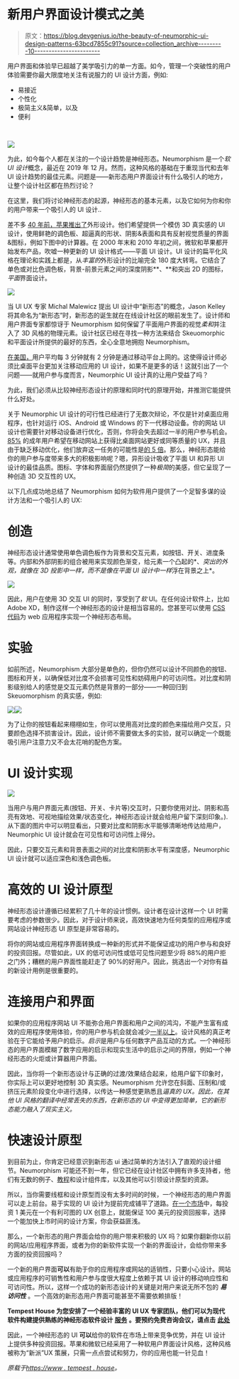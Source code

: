# 新用户界面设计模式之美

> 原文：<https://blog.devgenius.io/the-beauty-of-neumorphic-ui-design-patterns-63bcd7855c91?source=collection_archive---------10----------------------->

用户界面和体验早已超越了美学吸引力的单一方面。如今，管理一个突破性的用户体验需要你最大限度地关注有说服力的 UI 设计方面，例如:

*   易接近
*   个性化
*   极简主义&简单，以及
*   便利

‍

![](img/b4e20d724df5986dfcb667361e3849a8.png)

为此，如今每个人都在关注的一个设计趋势是神经形态。Neumorphism 是一个*软 UI 设计*概念，最近在 2019 年 12 月。然而，这种风格的基础在于重现当代和去年 UI 设计趋势的最佳元素。问题是——新形态用户界面设计有什么吸引人的地方，让整个设计社区都在热烈讨论？

在这里，我们将讨论神经形态的起源，神经形态的基本元素，以及它如何为你和你的用户带来一个吸引人的 UI 设计..

差不多 [40 年前，苹果推出了](https://medium.com/@openGeeksLab/neumorphism-the-next-big-thing-in-ui-design-11e703df3ab0)外形设计。他们希望提供一个模仿 3D 真实感的 UI 设计，使用鲜艳的调色板、超逼真的形状、阴影&表面和具有反射视觉质量的界面&图标，例如下图中的计算器。在 2000 年末和 2010 年初之间，微软和苹果都开始发布产品，吹嘘一种更新的 UI 设计格式——平面 UI 设计。UI 设计的扁平化风格在理论和实践上都是，从*丰富的*外形设计的比喻完全 180 度大转弯。它结合了单色或对比色调色板，背景-前景元素之间的深度阴影**、**和突出 2D 的图标，*平面*界面设计。

![](img/747b80f58832281cdcc069d5ad22c7f4.png)

当 UI UX 专家 Michal Malewicz 提出 UI 设计中“新形态”的概念，Jason Kelley 将其命名为“新形态”时，新形态的诞生就在在线设计社区的眼前发生了。设计师和用户界面专家都惊讶于 Neumorphism 如何保留了平面用户界面的视觉*柔和*并注入了 3D 风格的物理元素。设计社区已经在寻找一种方法来结合 Skeuomorphic 和平面设计所提供的最好的东西，全心全意地拥抱 Neumorphism。

[在美国，](https://truelist.co/blog/ux-statistics/)用户平均每 3 分钟就有 2 分钟是通过移动平台上网的。这使得设计师必须比桌面平台更加关注移动应用的 UI 设计，如果不是更多的话！这就引出了一个问题——就用户参与度而言，Neumorphic UI 设计真的让用户受益了吗？

为此，我们必须从比较神经形态设计的原理和同时代的原理开始，并推测它能提供什么好处。

关于 Neumorphic UI 设计的可行性已经进行了无数次辩论，不仅是针对桌面应用程序，也针对运行 iOS、Android 或 Windows 的下一代移动设备。你的网站 UI 设计也需要针对移动设备进行优化，否则，你将会失去超过一半的用户参与机会。 [85%](https://uxcam.com/blog/ux-statistics/) 的成年用户希望在移动网站上获得比桌面网站更好或同等质量的 UX，并且由于缺乏移动优化，他们放弃这一任务的可能性是[的 5 倍](https://uxcam.com/blog/ux-statistics/)。那么，神经形态能给你的用户参与度带来多大的积极影响呢？嗯，异形设计吸收了平面 UI 和异形 UI 设计的最佳品质。图标、字体和界面层仍然提供了一种*极简*的美感，但它呈现了一种创造 3D 交互性的 UX。

以下几点成功地总结了 Neumorphism 如何为软件用户提供了一个足智多谋的设计方法和一个吸引人的 UX:

# 创造

神经形态设计通常使用单色调色板作为背景和交互元素，如按钮、开关、进度条等。内部和外部阴影的组合被用来实现颜色渐变，给元素一个凸起的*、*突出的外观，就像在 3D 投影中一样，而不是像在平面 UI 设计中一样*浮在背景之上*。

![](img/b07c40df4510a2d6fca0669ba614dfca.png)

因此，用户在使用 3D 交互 UI 的同时，享受到了*软* UI。在任何设计软件上，比如 Adobe XD，制作这样一个神经形态的设计是相当容易的。您甚至可以使用 [CSS 代码](https://neumorphism.io/#55b9f3)为 web 应用程序实现一个神经形态布局。

# 实验

如前所述，Neumorphism 大部分是单色的，但你仍然可以设计不同颜色的按钮、图标和开关，以确保低对比度不会损害可见性和妨碍用户的可访问性。对比度和阴影级别给人的感觉是交互元素仍然是背景的一部分——一种回归到 Skeuomorphism 的真实感，例如:

![](img/b31470a6b47f41a74c36fec23aef6355.png)![](img/85f658945ab75b57bfdc3247a267ff14.png)

为了让你的按钮看起来栩栩如生，你可以使用高对比度的颜色来描绘用户交互，只要颜色选择不损害设计。因此，设计师不需要做太多的实验，就可以确定一个既能吸引用户注意力又不会太花哨的配色方案。

# UI 设计实现

![](img/fd9191cb1c494ad16b38e2cb55a6a534.png)

当用户与用户界面元素(按钮、开关、卡片等)交互时，只要你使用对比、阴影和高亮有效地、可视地描绘效果/状态变化，神经形态设计就会给用户留下深刻印象。).从下面的图片中可以明显看出，只要对比度和阴影水平能够清晰地传达给用户，Neumorphic UI 设计就会在可见性和可访问性上得分。

因此，只要交互元素和背景表面之间的对比度和阴影水平有深度感，Neumorphic UI 设计就可以适应深色和浅色调色板。

# 高效的 UI 设计原型

神经形态设计遵循已经累积了几十年的设计惯例。设计者在设计这样一个 UI 时需要考虑的参数很少。因此，对于设计师来说，高效快速地为任何类型的应用程序或网站设计神经形态 UI 原型是非常容易的。

将你的网站或应用程序界面转换成一种新的形式并不能保证成功的用户参与和良好的投资回报。尽管如此，UX 的低可访问性或低可见性问题至少将 88%的用户拒之门外；糟糕的用户界面性能赶走了 90%的好用户。因此，挑选出一个对你有益的新设计用例是很重要的。

# 连接用户和界面

如果你的应用程序网站 UI 不能弥合用户界面和用户之间的鸿沟，不能产生富有成效的应用程序使用体验，你的用户参与机会就会减少[一半以上](https://truelist.co/blog/ux-statistics/)。设计风格的真正考验在于它能给予用户的启示。*启示*是用户与任何数字产品互动的方式。一个神经形态的用户界面模糊了数字应用的启示和现实生活中的启示之间的界限，例如一个神经形态的火炬或计算器用户界面。

因此，当你将一个新形态设计与正确的过渡/效果结合起来，给用户留下印象时，你实际上可以更好地控制 3D 真实感。Neumorphism 允许您在斜面、压制和/或挤压元素阶段变化中进行选择，以传达一种感觉更熟悉且*逼真的 UX。因此，在其他 UI 风格的翻译中经常丢失的东西，在新形态的 UI 中变得更加简单，它的新形态能力融入了现实主义。*

# 快速设计原型

到目前为止，你肯定已经意识到新形态 ui 通过简单的方法引入了直观的设计细节。Neumorphism 可能还不到一年，但它已经在设计社区中拥有许多支持者，他们有无数的例子、[教程](https://uxplanet.org/neumorphism-in-user-interface-tutorial-c353698ac5c0)和设计组件库，以及其他可以引领设计原型的资源。

所以，当你需要线框和设计原型而没有太多时间的时候，一个神经形态的用户界面可以走上前台。易于实现的 UI 设计为提前完成铺平了道路。[在一个市场](https://www.intechnic.com/blog/100-ux-statistics-every-user-experience-professional-needs-to-know/)中，每投资 1 美元在一个有利可图的 UX 创意上，就能保证 100 美元的投资回报率，选择一个能加快上市时间的设计方案，你会获益匪浅。

那么，一个新形态的用户界面会给你的用户带来积极的 UX 吗？如果你翻新你以前的网站/应用程序界面，或者为你的新软件实现一个新的界面设计，会给你带来多方面的投资回报吗？

一个新的用户界面**可以**有助于你的应用程序或网站的适销性，只要小心设计。网站或应用程序的可销售性和用户参与度很大程度上依赖于其 UI 设计的移动响应性和可访问性。所以，这样一个成功的新形态设计的关键是对用户来说无所不包的 ***易访问性*** 。一个高效的新形态用户界面可能甚至不需要依赖排版！

**Tempest House 为您安排了一个经验丰富的 UI UX 专家团队，他们可以为现代软件构建提供熟练的神经形态软件设计** [**服务**](https://www.tempest.house/services) **。要预约免费咨询会议，请点击** [**此处**](https://calendly.com/will-59/tempest-house-founder-ceo)

因此，一个神经形态的 UI **可以**给你的软件在市场上带来竞争优势，并在 UI 设计上提供多种投资回报。苹果和微软已经采用了一种软用户界面设计风格，这种风格被称为“新派”UX 策展，只需一点点尝试和努力，你的应用也能一针见血！

*原载于*[*https://www . tempest . house*](https://www.tempest.house/blog-posts/the-beauty-of-neumorphic-ui-design-patterns)*。*